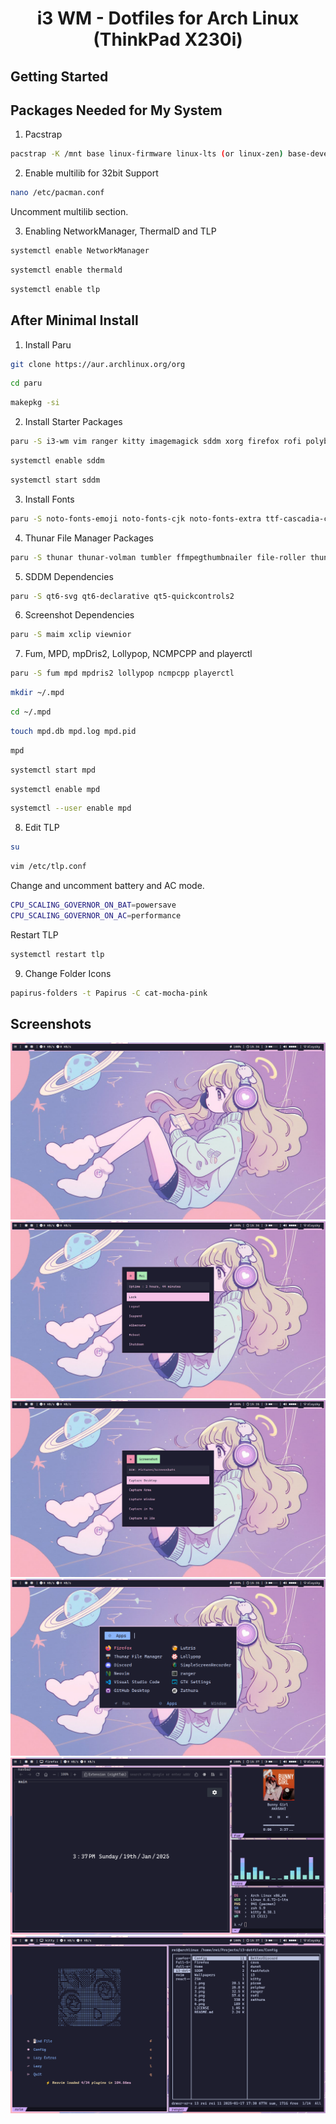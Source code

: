 <div align="center">
<h1 align="center"><b>i3 WM</b> - Dotfiles for Arch Linux (ThinkPad X230i)</h1>
</div>

## Getting Started

## Packages Needed for My System

1. Pacstrap

```bash
pacstrap -K /mnt base linux-firmware linux-lts (or linux-zen) base-devel git grub sudo nano intel-ucode thermald tlp networkmanager
```

2. Enable multilib for 32bit Support

```bash
nano /etc/pacman.conf
```

Uncomment multilib section.

3. Enabling NetworkManager, ThermalD and TLP

```bash
systemctl enable NetworkManager
```

```bash
systemctl enable thermald
```

```bash
systemctl enable tlp
```

## After Minimal Install

1. Install Paru

```bash
git clone https://aur.archlinux.org/org
```

```bash
cd paru
```

```bash
makepkg -si
```

2. Install Starter Packages

```bash
paru -S i3-wm vim ranger kitty imagemagick sddm xorg firefox rofi polybar dunst brightnessctl pavucontrol pulseaudio picom feh cava fuse fastfetch cheese zathura zathura-pdf-poppler papirus-folders-catppuccin-git
```

```bash
systemctl enable sddm
```

```bash
systemctl start sddm
```

3. Install Fonts

```bash
paru -S noto-fonts-emoji noto-fonts-cjk noto-fonts-extra ttf-cascadia-code ttf-cascadia-code-nerd ttf-cascadia-mono-nerd ttf-jetbrains-mono ttf-jetbrains-mono-nerd ttf-agave ttf-agave-nerd
```

4. Thunar File Manager Packages

```bash
paru -S thunar thunar-volman tumbler ffmpegthumbnailer file-roller thunar-archive-plugin gvfs gvfs-mtp android-tools android-udev mousepad p7zip unrar
```

5. SDDM Dependencies

```bash
paru -S qt6-svg qt6-declarative qt5-quickcontrols2
```

6. Screenshot Dependencies

```bash
paru -S maim xclip viewnior
```

7. Fum, MPD, mpDris2, Lollypop, NCMPCPP and playerctl

```bash
paru -S fum mpd mpdris2 lollypop ncmpcpp playerctl
```

```bash
mkdir ~/.mpd
```

```bash
cd ~/.mpd
```

```bash
touch mpd.db mpd.log mpd.pid
```

```bash
mpd
```

```bash
systemctl start mpd
```

```bash
systemctl enable mpd
```

```bash
systemctl --user enable mpd
```

8. Edit TLP

```bash
su
```

```bash
vim /etc/tlp.conf
```

Change and uncomment battery and AC mode.

```bash
CPU_SCALING_GOVERNOR_ON_BAT=powersave
CPU_SCALING_GOVERNOR_ON_AC=performance
```

Restart TLP

```bash
systemctl restart tlp
```

9. Change Folder Icons
```bash
papirus-folders -t Papirus -C cat-mocha-pink
```

## Screenshots

<img src="./1.png" />
<img src="./2.png" />
<img src="./3.png" />
<img src="./4.png" />
<img src="./5.png" />
<img src="./6.png" />
